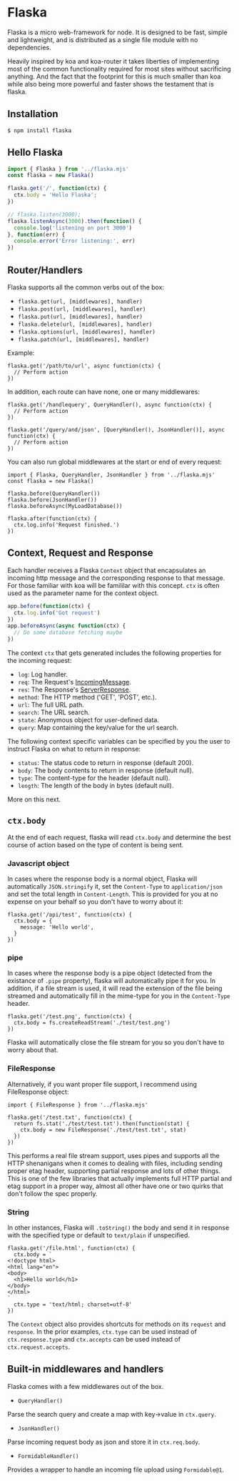 # Flaska
Flaska is a micro web-framework for node. It is designed to be fast, simple and lightweight, and is distributed as a single file module with no dependencies.

Heavily inspired by koa and koa-router it takes liberties of implementing most of the common functionality required for most sites without sacrificing anything. And the fact that the footprint for this is much smaller than koa while also being more powerful and faster shows the testament that is flaska.

## Installation

```
$ npm install flaska
```

## Hello Flaska

```js
import { Flaska } from '../flaska.mjs'
const flaska = new Flaska()

flaska.get('/', function(ctx) {
  ctx.body = 'Hello Flaska';
})

// flaska.listen(3000);
flaska.listenAsync(3000).then(function() {
  console.log('listening on port 3000')
}, function(err) {
  console.error('Error listening:', err)
})
```

## Router/Handlers

Flaska supports all the common verbs out of the box:

* `flaska.get(url, [middlewares], handler)`
* `flaska.post(url, [middlewares], handler)`
* `flaska.put(url, [middlewares], handler)`
* `flaska.delete(url, [middlewares], handler)`
* `flaska.options(url, [middlewares], handler)`
* `flaska.patch(url, [middlewares], handler)`

Example:

```
flaska.get('/path/to/url', async function(ctx) {
  // Perform action
})
```

In addition, each route can have none, one or many middlewares:

```
flaska.get('/handlequery', QueryHandler(), async function(ctx) {
  // Perform action
})

flaska.get('/query/and/json', [QueryHandler(), JsonHandler()], async function(ctx) {
  // Perform action
})
```

You can also run global middlewares at the start or end of every request:

```
import { Flaska, QueryHandler, JsonHandler } from '../flaska.mjs'
const flaska = new Flaska()

flaska.before(QueryHandler())
flaska.before(JsonHandler())
flaska.beforeAsync(MyLoadDatabase())

flaska.after(function(ctx) {
  ctx.log.info('Request finished.')
})
```

## Context, Request and Response

Each handler receives a Flaska `Context` object that encapsulates an incoming
http message and the corresponding response to that message. For those familiar
with koa will be famililar with this concept. `ctx` is often used as the parameter
name for the context object.

```js
app.before(function(ctx) {
  ctx.log.info('Got request')
})
app.beforeAsync(async function(ctx) {
  // Do some database fetching maybe
})
```

The context `ctx` that gets generated includes the following properties for the incoming request:

* `log`: Log handler.
* `req`: The Request's [IncomingMessage](https://nodejs.org/api/http.html#http_class_http_incomingmessage).
* `res`: The Response's [ServerResponse](https://nodejs.org/api/http.html#http_class_http_serverresponse).
* `method`: The HTTP method ('GET', 'POST', etc.).
* `url`: The full URL path.
* `search`: The URL search.
* `state`: Anonymous object for user-defined data.
* `query`: Map containing the key/value for the url search.

The following context specific variables can be specified by you the user to instruct Flaska on what to return in response:
* `status`: The status code to return in response (default 200).
* `body`: The body contents to return in response (default null).
* `type`: The content-type for the header (default null).
* `length`: The length of the body in bytes (default null).

More on this next.

## `ctx.body`

At the end of each request, flaska will read `ctx.body` and determine the best course of action based on the type of content is being sent.

### Javascript object

In cases where the response body is a normal object, Flaska will automatically `JSON.stringify` it,
set the `Content-Type` to `application/json` and set the total length in `Content-Length`. This
is provided for you at no expense on your behalf so you don't have to worry about it:

```
flaska.get('/api/test', function(ctx) {
  ctx.body = {
    message: 'Hello world',
  }
})
```

### pipe

In cases where the response body is a pipe object (detected from the existance of `.pipe` property), flaska will automatically pipe it for you. In addition, if a file stream is used, it will read the extension of the file being streamed and automatically fill in the mime-type for you in the `Content-Type` header.

```
flaska.get('/test.png', function(ctx) {
  ctx.body = fs.createReadStream('./test/test.png')
})
```

Flaska will automatically close the file stream for you so you don't have to worry about that.

### FileResponse

Alternatively, if you want proper file support, I recommend using FileResponse object:

```
import { FileResponse } from '../flaska.mjs'

flaska.get('/test.txt', function(ctx) {
  return fs.stat('./test/test.txt').then(function(stat) {
    ctx.body = new FileResponse('./test/test.txt', stat)
  })
})
```

This performs a real file stream support, uses pipes and supports all the HTTP shenanigans when it comes to dealing with files, including sending proper etag header, supporting partial response and lots of other things. This is one of the few libraries that actually implements full HTTP partial and etag support in a proper way, almost all other have one or two quirks that don't follow the spec properly.

### String

In other instances, Flaska will `.toString()` the body and send it in response with the specified type or default to `text/plain` if unspecified.

```
flaska.get('/file.html', function(ctx) {
  ctx.body = `
<!doctype html>
<html lang="en">
<body>
  <h1>Hello world</h1>
</body>
</html>
`
  ctx.type = 'text/html; charset=utf-8'
})
```

The `Context` object also provides shortcuts for methods on its `request` and `response`.  In the prior
examples,  `ctx.type` can be used instead of `ctx.response.type` and `ctx.accepts` can be used
instead of `ctx.request.accepts`.


## Built-in middlewares and handlers

Flaska comes with a few middlewares out of the box.

* `QueryHandler()`

Parse the search query and create a map with key->value in `ctx.query`.

* `JsonHandler()`

Parse incoming request body as json and store it in `ctx.req.body`.

* `FormidableHandler()`

Provides a wrapper to handle an incoming file upload using `Formidable@1`.
